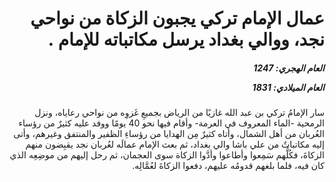 <h1 dir="rtl">عمال الإمام تركي يجبون الزكاة من نواحي نجد، ووالي بغداد يرسل مكاتباته للإمام  .</h1>

<h5 dir="rtl">العام الهجري:  1247

العام الميلادي: 1831

</h5>

<p dir="rtl">سار الإمامُ تركي بن عبد الله غازيًا من الرياض بجميعِ غَزوِه من نواحي رعاياه، ونزل الرمحية -الماء المعروف في العرمة- وأقام فيها نحو 40 يومًا ووفد عليه كثيرٌ من رؤساء العُربان من أهل الشمال، وأتاه كثيرٌ مِن الهدايا من رؤساءِ الظفير والمنتفق وغيرهم، وأتى إليه مكاتباتٌ من علي باشا والي بغداد، ثم بعث الإمام عمالَه لعُربان نجد يقبِضون منهم الزكاةَ، فكُلُّهم سَمِعوا وأطاعوا وأدَّوا الزكاة سوى العجمان، ثم رحل إليهم من موضِعِه الذي كان فيه، فلما بلغهم قدومُه عليهم، دفعوا الزكاةَ لعُمَّالِه.</p></br>

